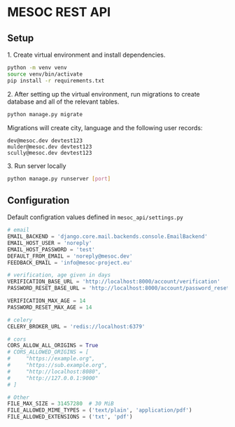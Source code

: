# MESOC REST API

## Setup

1\. Create virtual environment and install dependencies.

```sh
python -m venv venv
source venv/bin/activate
pip install -r requirements.txt
```

2\. After setting up the virtual environment, run migrations to create database and all of the relevant tables. 
```py
python manage.py migrate
```

Migrations will create city, language and the following user records:
```
dev@mesoc.dev devtest123
mulder@mesoc.dev devtest123
scully@mesoc.dev devtest123
```

3\. Run server locally
```sh
python manage.py runserver [port]
```

## Configuration

Default configration values defined in `mesoc_api/settings.py`

```py
# email
EMAIL_BACKEND = 'django.core.mail.backends.console.EmailBackend'
EMAIL_HOST_USER = 'noreply'
EMAIL_HOST_PASSWORD = 'test'
DEFAULT_FROM_EMAIL = 'noreply@mesoc.dev'
FEEDBACK_EMAIL = 'info@mesoc-project.eu'

# verification, age given in days
VERIFICATION_BASE_URL = 'http://localhost:8000/account/verification'
PASSWORD_RESET_BASE_URL = 'http://localhost:8000/account/password_reset'

VERIFICATION_MAX_AGE = 14
PASSWORD_RESET_MAX_AGE = 14

# celery
CELERY_BROKER_URL = 'redis://localhost:6379'

# cors
CORS_ALLOW_ALL_ORIGINS = True
# CORS_ALLOWED_ORIGINS = [
#     "https://example.org",
#     "https://sub.example.org",
#     "http://localhost:8080",
#     "http://127.0.0.1:9000"
# ]

# Other
FILE_MAX_SIZE = 31457280  # 30 MiB
FILE_ALLOWED_MIME_TYPES = ('text/plain', 'application/pdf')
FILE_ALLOWED_EXTENSIONS = ('txt', 'pdf')

```
